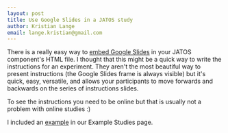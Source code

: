 ```yaml
---
layout: post
title: Use Google Slides in a JATOS study 
author: Kristian Lange
email: lange.kristian@gmail.com
---
```


There is a really easy way to [embed Google Slides](https://support.google.com/docs/answer/183965) in your JATOS component's HTML file. I thought that this might be a quick way to write the instructions for an experiment. They aren't the most beautiful way to present instructions (the Google Slides frame is always visible) but it's quick, easy, versatile, and allows your participants to move forwards and backwards on the series of instructions slides.

To see the instructions you need to be online but that is usually not a problem with online studies :)

I included an [example](http://www.jatos.org/Example-Studies.html#easy-instruction-page-with-embedded-google-slides) in our Example Studies page.  
